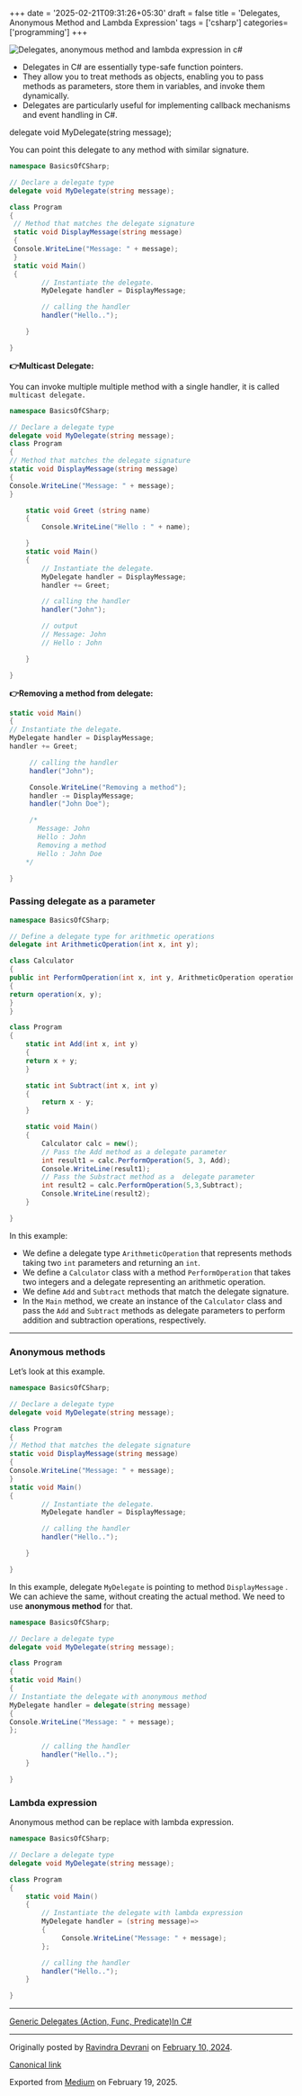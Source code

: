 +++
date = '2025-02-21T09:31:26+05:30'
draft = false
title = 'Delegates, Anonymous Method and Lambda Expression'
tags = ['csharp']
categories= ['programming']
+++

![Delegates, anonymous method and lambda expression in c#](/images/1_IjMrDe_CyuhXr3ZpddcOOg.png)

- Delegates in C# are essentially type-safe function pointers.
- They allow you to treat methods as objects, enabling you to pass methods as parameters, store them in variables, and invoke them dynamically.
- Delegates are particularly useful for implementing callback mechanisms and event handling in C#.

delegate void MyDelegate(string message);

You can point this delegate to any method with similar signature.

```cs
namespace BasicsOfCSharp;

// Declare a delegate type
delegate void MyDelegate(string message);

class Program
{
 // Method that matches the delegate signature
 static void DisplayMessage(string message)
 {
 Console.WriteLine("Message: " + message);
 }
 static void Main()
 {
        // Instantiate the delegate.
        MyDelegate handler = DisplayMessage;

        // calling the handler
        handler("Hello..");

    }

}
```

**👉Multicast Delegate:**

You can invoke multiple multiple method with a single handler, it is called `multicast delegate.`

```cs
namespace BasicsOfCSharp;

// Declare a delegate type
delegate void MyDelegate(string message);
class Program
{
// Method that matches the delegate signature
static void DisplayMessage(string message)
{
Console.WriteLine("Message: " + message);
}

    static void Greet (string name)
    {
        Console.WriteLine("Hello : " + name);

    }
    static void Main()
    {
        // Instantiate the delegate.
        MyDelegate handler = DisplayMessage;
        handler += Greet;

        // calling the handler
        handler("John");

        // output
        // Message: John
        // Hello : John

    }

}
```

**👉Removing a method from delegate:**

```cs
static void Main()
{
// Instantiate the delegate.
MyDelegate handler = DisplayMessage;
handler += Greet;

     // calling the handler
     handler("John");

     Console.WriteLine("Removing a method");
     handler -= DisplayMessage;
     handler("John Doe");

     /*
       Message: John
       Hello : John
       Removing a method
       Hello : John Doe
    */

}
```

### Passing delegate as a parameter

```cs
namespace BasicsOfCSharp;

// Define a delegate type for arithmetic operations
delegate int ArithmeticOperation(int x, int y);

class Calculator
{
public int PerformOperation(int x, int y, ArithmeticOperation operation)
{
return operation(x, y);
}
}

class Program
{
    static int Add(int x, int y)
    {
    return x + y;
    }

    static int Subtract(int x, int y)
    {
        return x - y;
    }

    static void Main()
    {
        Calculator calc = new();
        // Pass the Add method as a delegate parameter
        int result1 = calc.PerformOperation(5, 3, Add);
        Console.WriteLine(result1);
        // Pass the Substract method as a  delegate parameter
        int result2 = calc.PerformOperation(5,3,Subtract);
        Console.WriteLine(result2);
    }

}
```

In this example:

- We define a delegate type `ArithmeticOperation` that represents methods taking two `int` parameters and returning an `int`.
- We define a `Calculator` class with a method `PerformOperation` that takes two integers and a delegate representing an arithmetic operation.
- We define `Add` and `Subtract` methods that match the delegate signature.
- In the `Main` method, we create an instance of the `Calculator` class and pass the `Add` and `Subtract` methods as delegate parameters to perform addition and subtraction operations, respectively.

---

### Anonymous methods

Let’s look at this example.

```cs
namespace BasicsOfCSharp;

// Declare a delegate type
delegate void MyDelegate(string message);

class Program
{
// Method that matches the delegate signature
static void DisplayMessage(string message)
{
Console.WriteLine("Message: " + message);
}
static void Main()
{
        // Instantiate the delegate.
        MyDelegate handler = DisplayMessage;

        // calling the handler
        handler("Hello..");

    }

}
```

In this example, delegate `MyDelegate` is pointing to method `DisplayMessage` . We can achieve the same, without creating the actual method. We need to use **anonymous method** for that.

```cs
namespace BasicsOfCSharp;

// Declare a delegate type
delegate void MyDelegate(string message);

class Program
{
static void Main()
{
// Instantiate the delegate with anonymous method
MyDelegate handler = delegate(string message)
{
Console.WriteLine("Message: " + message);
};

        // calling the handler
        handler("Hello..");
    }

}
```

### Lambda expression

Anonymous method can be replace with lambda expression.

```cs
namespace BasicsOfCSharp;

// Declare a delegate type
delegate void MyDelegate(string message);

class Program
{
    static void Main()
    {
        // Instantiate the delegate with lambda expression
        MyDelegate handler = (string message)=>
        {
             Console.WriteLine("Message: " + message);
        };

        // calling the handler
        handler("Hello..");
    }

}
```

---

[Generic Delegates (Action, Func, Predicate)In C#](https://ravindradevrani.medium.com/generic-delegates-action-unc-predicate-in-c-100c5251e554)

---

Originally posted by [Ravindra Devrani](https://medium.com/@ravindradevrani) on [February 10, 2024](https://medium.com/p/f6d72a77160d).

[Canonical link](https://medium.com/@ravindradevrani/delegates-anonymous-method-and-lambda-expression-in-c-f6d72a77160d)

Exported from [Medium](https://medium.com) on February 19, 2025.
